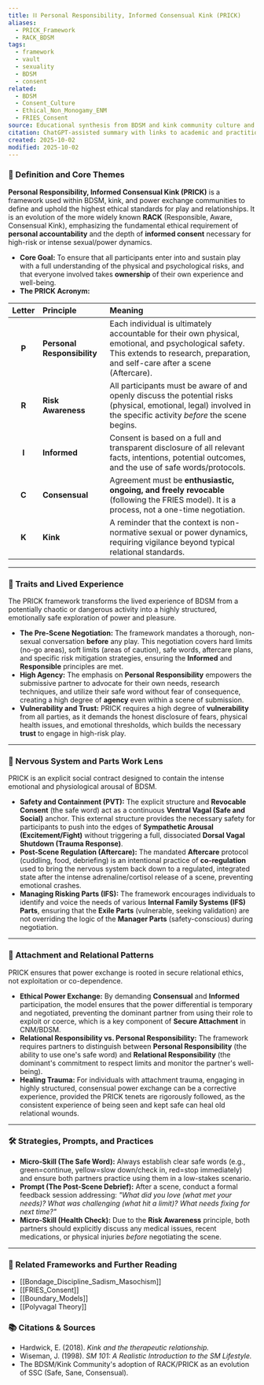 ```yaml
---
title: ⛓️ Personal Responsibility, Informed Consensual Kink (PRICK)
aliases:
  - PRICK_Framework
  - RACK_BDSM
tags:
  - framework
  - vault
  - sexuality
  - BDSM
  - consent
related:
  - BDSM
  - Consent_Culture
  - Ethical_Non_Monogamy_ENM
  - FRIES_Consent
source: Educational synthesis from BDSM and kink community culture and literature
citation: ChatGPT-assisted summary with links to academic and practitioner materials
created: 2025-10-02
modified: 2025-10-02
---
```


<!-- @format -->

### 🧩 Definition and Core Themes

**Personal Responsibility, Informed Consensual Kink (PRICK)** is a framework used within BDSM, kink, and power exchange communities to define and uphold the highest ethical standards for play and relationships. It is an evolution of the more widely known **RACK** (Responsible, Aware, Consensual Kink), emphasizing the fundamental ethical requirement of **personal accountability** and the depth of **informed consent** necessary for high-risk or intense sexual/power dynamics.

- **Core Goal:** To ensure that all participants enter into and sustain play with a full understanding of the physical and psychological risks, and that everyone involved takes **ownership** of their own experience and well-being.
- **The PRICK Acronym:**

| Letter | Principle                   | Meaning                                                                                                                                                                                |
| :----: | :-------------------------- | :------------------------------------------------------------------------------------------------------------------------------------------------------------------------------------- |
| **P**  | **Personal Responsibility** | Each individual is ultimately accountable for their own physical, emotional, and psychological safety. This extends to research, preparation, and self-care after a scene (Aftercare). |
| **R**  | **Risk Awareness**          | All participants must be aware of and openly discuss the potential risks (physical, emotional, legal) involved in the specific activity _before_ the scene begins.                     |
| **I**  | **Informed**                | Consent is based on a full and transparent disclosure of all relevant facts, intentions, potential outcomes, and the use of safe words/protocols.                                      |
| **C**  | **Consensual**              | Agreement must be **enthusiastic, ongoing, and freely revocable** (following the FRIES model). It is a process, not a one-time negotiation.                                            |
| **K**  | **Kink**                    | A reminder that the context is non-normative sexual or power dynamics, requiring vigilance beyond typical relational standards.                                                        |

---

### 🌿 Traits and Lived Experience

The PRICK framework transforms the lived experience of BDSM from a potentially chaotic or dangerous activity into a highly structured, emotionally safe exploration of power and pleasure.

- **The Pre-Scene Negotiation:** The framework mandates a thorough, non-sexual conversation **before** any play. This negotiation covers hard limits (no-go areas), soft limits (areas of caution), safe words, aftercare plans, and specific risk mitigation strategies, ensuring the **Informed** and **Responsible** principles are met.
- **High Agency:** The emphasis on **Personal Responsibility** empowers the submissive partner to advocate for their own needs, research techniques, and utilize their safe word without fear of consequence, creating a high degree of **agency** even within a scene of submission.
- **Vulnerability and Trust:** PRICK requires a high degree of **vulnerability** from all parties, as it demands the honest disclosure of fears, physical health issues, and emotional thresholds, which builds the necessary **trust** to engage in high-risk play.

---

### 🧠 Nervous System and Parts Work Lens

PRICK is an explicit social contract designed to contain the intense emotional and physiological arousal of BDSM.

- **Safety and Containment (PVT):** The explicit structure and **Revocable Consent** (the safe word) act as a continuous **Ventral Vagal (Safe and Social)** anchor. This external structure provides the necessary safety for participants to push into the edges of **Sympathetic Arousal (Excitement/Fight)** without triggering a full, dissociated **Dorsal Vagal Shutdown (Trauma Response)**.
- **Post-Scene Regulation (Aftercare):** The mandated **Aftercare** protocol (cuddling, food, debriefing) is an intentional practice of **co-regulation** used to bring the nervous system back down to a regulated, integrated state after the intense adrenaline/cortisol release of a scene, preventing emotional crashes.
- **Managing Risking Parts (IFS):** The framework encourages individuals to identify and voice the needs of various **Internal Family Systems (IFS) Parts**, ensuring that the **Exile Parts** (vulnerable, seeking validation) are not overriding the logic of the **Manager Parts** (safety-conscious) during negotiation.

---

### 💞 Attachment and Relational Patterns

PRICK ensures that power exchange is rooted in secure relational ethics, not exploitation or co-dependence.

- **Ethical Power Exchange:** By demanding **Consensual** and **Informed** participation, the model ensures that the power differential is temporary and negotiated, preventing the dominant partner from using their role to exploit or coerce, which is a key component of **Secure Attachment** in CNM/BDSM.
- **Relational Responsibility vs. Personal Responsibility:** The framework requires partners to distinguish between **Personal Responsibility** (the ability to use one's safe word) and **Relational Responsibility** (the dominant's commitment to respect limits and monitor the partner's well-being).
- **Healing Trauma:** For individuals with attachment trauma, engaging in highly structured, consensual power exchange can be a corrective experience, provided the PRICK tenets are rigorously followed, as the consistent experience of being seen and kept safe can heal old relational wounds.

---

### 🛠️ Strategies, Prompts, and Practices

- **Micro-Skill (The Safe Word):** Always establish clear safe words (e.g., green=continue, yellow=slow down/check in, red=stop immediately) and ensure both partners practice using them in a low-stakes scenario.
- **Prompt (The Post-Scene Debrief):** After a scene, conduct a formal feedback session addressing: _"What did you love (what met your needs)? What was challenging (what hit a limit)? What needs fixing for next time?"_
- **Micro-Skill (Health Check):** Due to the **Risk Awareness** principle, both partners should explicitly discuss any medical issues, recent medications, or physical injuries _before_ negotiating the scene.

---

### 🔗 Related Frameworks and Further Reading

- [[Bondage_Discipline_Sadism_Masochism]]
- [[FRIES_Consent]]
- [[Boundary_Models]]
- [[Polyvagal Theory]]

### 📚 Citations & Sources

- Hardwick, E. (2018). _Kink and the therapeutic relationship._
- Wiseman, J. (1998). _SM 101: A Realistic Introduction to the SM Lifestyle._
- The BDSM/Kink Community's adoption of RACK/PRICK as an evolution of SSC (Safe, Sane, Consensual).
